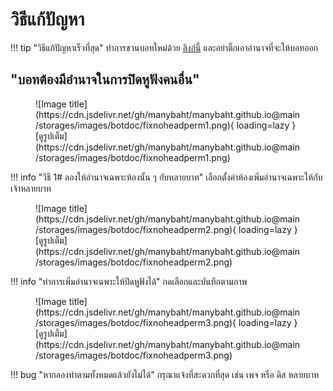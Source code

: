 # วิธีแก้ปัญหา

!!! tip "วิธีแก้ปัญหาเร็วที่สุด"
    ทำการชวนบอทใหม่ด้วย [ลิงก์นี้](https://discord.com/oauth2/authorize?client_id=483104273761304577&permissions=2184301960&scope=bot%20applications.commands) และอย่าติ๊กเอาอำนาจที่จะให้บอทออก

## "บอทต้องมีอำนาจในการปิดหูฟังคนอื่น"

<figure markdown> 
    ![Image title](https://cdn.jsdelivr.net/gh/manybaht/manybaht.github.io@main/storages/images/botdoc/fixnoheadperm1.png){ loading=lazy }
    <figcaption>[ดูรูปเต็ม](https://cdn.jsdelivr.net/gh/manybaht/manybaht.github.io@main/storages/images/botdoc/fixnoheadperm1.png)</figcaption>
</figure>

!!! info "วิธี 1# ลองให้อำนาจเฉพาะห้องนั้น ๆ กับหลายบาท"
    เลือกตั้งค่าห้องเพิ่มอำนาจเฉพาะให้กับเจ้าหลายบาท

<figure markdown> 
    ![Image title](https://cdn.jsdelivr.net/gh/manybaht/manybaht.github.io@main/storages/images/botdoc/fixnoheadperm2.png){ loading=lazy }
    <figcaption>[ดูรูปเต็ม](https://cdn.jsdelivr.net/gh/manybaht/manybaht.github.io@main/storages/images/botdoc/fixnoheadperm2.png)</figcaption>
</figure>

!!! info "ทำการเพิ่มอำนาจเฉพาะให้ปิดหูฟังได้"
    กดเลือกและบันทึกตามภาพ

<figure markdown> 
    ![Image title](https://cdn.jsdelivr.net/gh/manybaht/manybaht.github.io@main/storages/images/botdoc/fixnoheadperm3.png){ loading=lazy }
    <figcaption>[ดูรูปเต็ม](https://cdn.jsdelivr.net/gh/manybaht/manybaht.github.io@main/storages/images/botdoc/fixnoheadperm3.png)</figcaption>
</figure>

!!! bug "หากลองทำตามทั้งหมดแล้วยังไม่ได้"
    กรุณาแจ้งที่สะดวกที่สุด เช่น เพจ หรือ ดิส หลายบาท